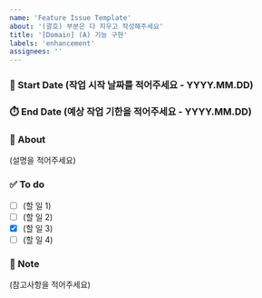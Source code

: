 ```yaml
---
name: 'Feature Issue Template'
about: '(괄호) 부분은 다 지우고 작성해주세요'
title: '[Domain] (A) 기능 구현'
labels: 'enhancement'
assignees: ''
---
```


### 📅 Start Date (작업 시작 날짜를 적어주세요 - YYYY.MM.DD)
### ⏱️ End Date (예상 작업 기한을 적어주세요 - YYYY.MM.DD)

### 📢 About
(설명을 적어주세요)

### ✅ To do
- [ ] (할 일 1)
- [ ] (할 일 2)
- [X] (할 일 3)
- [ ] (할 일 4)

### 🔖 Note
(참고사항을 적어주세요)

<!-- Branch Naming: feature/기능/#이슈 번호 -->